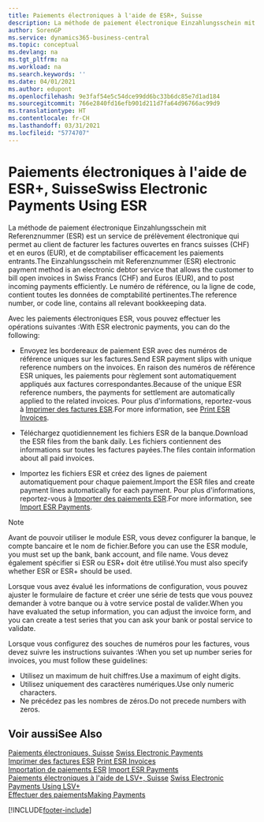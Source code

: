 ```yaml
---
title: Paiements électroniques à l'aide de ESR+, Suisse
description: La méthode de paiement électronique Einzahlungsschein mit Referenznummer (ESR) est un service de prélèvement électronique qui permet au client de facturer les factures ouvertes en francs suisses (CHF) et en euros (EUR), et de comptabiliser efficacement les paiements entrants.
author: SorenGP
ms.service: dynamics365-business-central
ms.topic: conceptual
ms.devlang: na
ms.tgt_pltfrm: na
ms.workload: na
ms.search.keywords: ''
ms.date: 04/01/2021
ms.author: edupont
ms.openlocfilehash: 9e3faf54e5c54dce99dd6bc33b6dc85e7d1ad184
ms.sourcegitcommit: 766e2840fd16efb901d211d7fa64d96766ac99d9
ms.translationtype: HT
ms.contentlocale: fr-CH
ms.lasthandoff: 03/31/2021
ms.locfileid: "5774707"
---
```

# <a name="swiss-electronic-payments-using-esr"></a><span data-ttu-id="57ed6-103">Paiements électroniques à l'aide de ESR+, Suisse</span><span class="sxs-lookup"><span data-stu-id="57ed6-103">Swiss Electronic Payments Using ESR</span></span>
<span data-ttu-id="57ed6-104">La méthode de paiement électronique Einzahlungsschein mit Referenznummer (ESR) est un service de prélèvement électronique qui permet au client de facturer les factures ouvertes en francs suisses (CHF) et en euros (EUR), et de comptabiliser efficacement les paiements entrants.</span><span class="sxs-lookup"><span data-stu-id="57ed6-104">The Einzahlungsschein mit Referenznummer (ESR) electronic payment method is an electronic debtor service that allows the customer to bill open invoices in Swiss Francs (CHF) and Euros (EUR), and to post incoming payments efficiently.</span></span> <span data-ttu-id="57ed6-105">Le numéro de référence, ou la ligne de code, contient toutes les données de comptabilité pertinentes.</span><span class="sxs-lookup"><span data-stu-id="57ed6-105">The reference number, or code line, contains all relevant bookkeeping data.</span></span>  

<span data-ttu-id="57ed6-106">Avec les paiements électroniques ESR, vous pouvez effectuer les opérations suivantes :</span><span class="sxs-lookup"><span data-stu-id="57ed6-106">With ESR electronic payments, you can do the following:</span></span>  

- <span data-ttu-id="57ed6-107">Envoyez les bordereaux de paiement ESR avec des numéros de référence uniques sur les factures.</span><span class="sxs-lookup"><span data-stu-id="57ed6-107">Send ESR payment slips with unique reference numbers on the invoices.</span></span> <span data-ttu-id="57ed6-108">En raison des numéros de référence ESR uniques, les paiements pour règlement sont automatiquement appliqués aux factures correspondantes.</span><span class="sxs-lookup"><span data-stu-id="57ed6-108">Because of the unique ESR reference numbers, the payments for settlement are automatically applied to the related invoices.</span></span> <span data-ttu-id="57ed6-109">Pour plus d'informations, reportez-vous à [Imprimer des factures ESR](how-to-print-esr-invoices.md).</span><span class="sxs-lookup"><span data-stu-id="57ed6-109">For more information, see [Print ESR Invoices](how-to-print-esr-invoices.md).</span></span>  

- <span data-ttu-id="57ed6-110">Téléchargez quotidiennement les fichiers ESR de la banque.</span><span class="sxs-lookup"><span data-stu-id="57ed6-110">Download the ESR files from the bank daily.</span></span> <span data-ttu-id="57ed6-111">Les fichiers contiennent des informations sur toutes les factures payées.</span><span class="sxs-lookup"><span data-stu-id="57ed6-111">The files contain information about all paid invoices.</span></span>  

- <span data-ttu-id="57ed6-112">Importez les fichiers ESR et créez des lignes de paiement automatiquement pour chaque paiement.</span><span class="sxs-lookup"><span data-stu-id="57ed6-112">Import the ESR files and create payment lines automatically for each payment.</span></span> <span data-ttu-id="57ed6-113">Pour plus d'informations, reportez-vous à [Importer des paiements ESR](how-to-import-esr-payments.md).</span><span class="sxs-lookup"><span data-stu-id="57ed6-113">For more information, see [Import ESR Payments](how-to-import-esr-payments.md).</span></span>  

> [!NOTE]  
>  <span data-ttu-id="57ed6-114">Avant de pouvoir utiliser le module ESR, vous devez configurer la banque, le compte bancaire et le nom de fichier.</span><span class="sxs-lookup"><span data-stu-id="57ed6-114">Before you can use the ESR module, you must set up the bank, bank account, and file name.</span></span> <span data-ttu-id="57ed6-115">Vous devez également spécifier si ESR ou ESR+ doit être utilisé.</span><span class="sxs-lookup"><span data-stu-id="57ed6-115">You must also specify whether ESR or ESR+ should be used.</span></span>

<span data-ttu-id="57ed6-116">Lorsque vous avez évalué les informations de configuration, vous pouvez ajuster le formulaire de facture et créer une série de tests que vous pouvez demander à votre banque ou à votre service postal de valider.</span><span class="sxs-lookup"><span data-stu-id="57ed6-116">When you have evaluated the setup information, you can adjust the invoice form, and you can create a test series that you can ask your bank or postal service to validate.</span></span>  

<span data-ttu-id="57ed6-117">Lorsque vous configurez des souches de numéros pour les factures, vous devez suivre les instructions suivantes :</span><span class="sxs-lookup"><span data-stu-id="57ed6-117">When you set up number series for invoices, you must follow these guidelines:</span></span>  

- <span data-ttu-id="57ed6-118">Utilisez un maximum de huit chiffres.</span><span class="sxs-lookup"><span data-stu-id="57ed6-118">Use a maximum of eight digits.</span></span>  
- <span data-ttu-id="57ed6-119">Utilisez uniquement des caractères numériques.</span><span class="sxs-lookup"><span data-stu-id="57ed6-119">Use only numeric characters.</span></span>  
- <span data-ttu-id="57ed6-120">Ne précédez pas les nombres de zéros.</span><span class="sxs-lookup"><span data-stu-id="57ed6-120">Do not precede numbers with zeros.</span></span>  

## <a name="see-also"></a><span data-ttu-id="57ed6-121">Voir aussi</span><span class="sxs-lookup"><span data-stu-id="57ed6-121">See Also</span></span>  
 <span data-ttu-id="57ed6-122">[Paiements électroniques, Suisse](swiss-electronic-payments.md) </span><span class="sxs-lookup"><span data-stu-id="57ed6-122">[Swiss Electronic Payments](swiss-electronic-payments.md) </span></span>  
 <span data-ttu-id="57ed6-123">[Imprimer des factures ESR](how-to-print-esr-invoices.md) </span><span class="sxs-lookup"><span data-stu-id="57ed6-123">[Print ESR Invoices](how-to-print-esr-invoices.md) </span></span>  
 <span data-ttu-id="57ed6-124">[Importation de paiements ESR](how-to-import-esr-payments.md) </span><span class="sxs-lookup"><span data-stu-id="57ed6-124">[Import ESR Payments](how-to-import-esr-payments.md) </span></span>  
 <span data-ttu-id="57ed6-125">[Paiements électroniques à l'aide de LSV+, Suisse](swiss-electronic-payments-using-lsv-.md) </span><span class="sxs-lookup"><span data-stu-id="57ed6-125">[Swiss Electronic Payments Using LSV+](swiss-electronic-payments-using-lsv-.md) </span></span>  
 [<span data-ttu-id="57ed6-126">Effectuer des paiements</span><span class="sxs-lookup"><span data-stu-id="57ed6-126">Making Payments</span></span>](../../payables-make-payments.md)


[!INCLUDE[footer-include](../../includes/footer-banner.md)]
